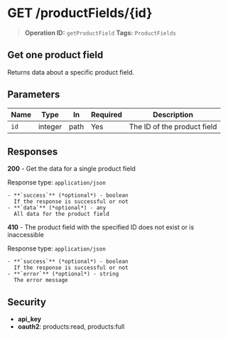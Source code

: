 # GET /productFields/{id}

> **Operation ID:** `getProductField`
> **Tags:** `ProductFields`

## Get one product field

Returns data about a specific product field.

## Parameters

| Name | Type | In | Required | Description |
|------|------|-------|----------|-------------|
| `id` | integer | path | Yes | The ID of the product field |

## Responses

**200** - Get the data for a single product field

Response type: `application/json`

```
- **`success`** (*optional*) - boolean
  If the response is successful or not
- **`data`** (*optional*) - any
  All data for the product field
```

**410** - The product field with the specified ID does not exist or is inaccessible

Response type: `application/json`

```
- **`success`** (*optional*) - boolean
  If the response is successful or not
- **`error`** (*optional*) - string
  The error message
```


## Security

- **api_key**
- **oauth2**: products:read, products:full